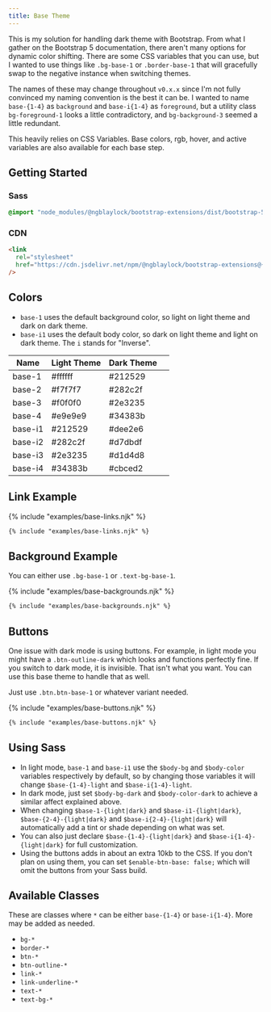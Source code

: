 ```yaml
---
title: Base Theme
---
```


This is my solution for handling dark theme with Bootstrap. From what I gather on the Bootstrap 5 documentation, there aren't many options for dynamic color shifting. There are some CSS variables that you can use, but I wanted to use things like `.bg-base-1` or `.border-base-1` that will gracefully swap to the negative instance when switching themes.

The names of these may change throughout `v0.x.x` since I'm not fully convinced my naming convention is the best it can be. I wanted to name `base-{1-4}` as `background` and `base-i{1-4}` as `foreground`, but a utility class `bg-foreground-1` looks a little contradictory, and `bg-background-3` seemed a little redundant.

This heavily relies on CSS Variables. Base colors, rgb, hover, and active variables are also available for each base step.

## Getting Started

### Sass

```scss
@import "node_modules/@ngblaylock/bootstrap-extensions/dist/bootstrap-5/scss/_base-theme.scss";
```

### CDN

```html
<link
  rel="stylesheet"
  href="https://cdn.jsdelivr.net/npm/@ngblaylock/bootstrap-extensions@{{pkg.version}}/dist/bootstrap-5/css/base-theme.min.css"
/>
```

## Colors

- `base-1` uses the default background color, so light on light theme and dark on dark theme.
- `base-i1` uses the default body color, so dark on light theme and light on dark theme. The `i` stands for "Inverse".

| Name    | Light Theme | Dark Theme |                                    |
| ------- | ----------- | ---------- | ---------------------------------- |
| base-1  | #ffffff     | #212529    | <div class="p-2 bg-base-1"></div>  |
| base-2  | #f7f7f7     | #282c2f    | <div class="p-2 bg-base-2"></div>  |
| base-3  | #f0f0f0     | #2e3235    | <div class="p-2 bg-base-3"></div>  |
| base-4  | #e9e9e9     | #34383b    | <div class="p-2 bg-base-4"></div>  |
| base-i1 | #212529     | #dee2e6    | <div class="p-2 bg-base-i1"></div> |
| base-i2 | #282c2f     | #d7dbdf    | <div class="p-2 bg-base-i2"></div> |
| base-i3 | #2e3235     | #d1d4d8    | <div class="p-2 bg-base-i3"></div> |
| base-i4 | #34383b     | #cbced2    | <div class="p-2 bg-base-i4"></div> |

## Link Example

{% include "examples/base-links.njk" %}

```html
{% include "examples/base-links.njk" %}
```

## Background Example

You can either use `.bg-base-1` or `.text-bg-base-1`.

{% include "examples/base-backgrounds.njk" %}

```html
{% include "examples/base-backgrounds.njk" %}
```

## Buttons

One issue with dark mode is using buttons. For example, in light mode you might have a `.btn-outline-dark` which looks and functions perfectly fine. If you switch to dark mode, it is invisible. That isn't what you want. You can use this base theme to handle that as well.

Just use `.btn.btn-base-1` or whatever variant needed.

{% include "examples/base-buttons.njk" %}

```html
{% include "examples/base-buttons.njk" %}
```

## Using Sass

- In light mode, `base-1` and `base-i1` use the `$body-bg` and `$body-color` variables respectively by default, so by changing those variables it will change `$base-{1-4}-light` and `$base-i{1-4}-light`.
- In dark mode, just set `$body-bg-dark` and `$body-color-dark` to achieve a similar affect explained above.
- When changing `$base-1-{light|dark}` and `$base-i1-{light|dark}`, `$base-{2-4}-{light|dark}` and `$base-i{2-4}-{light|dark}` will automatically add a tint or shade depending on what was set.
- You can also just declare `$base-{1-4}-{light|dark}` and `$base-i{1-4}-{light|dark}` for full customization.
- Using the buttons adds in about an extra 10kb to the CSS. If you don't plan on using them, you can set `$enable-btn-base: false;` which will omit the buttons from your Sass build.

## Available Classes

These are classes where `*` can be either `base-{1-4}` or `base-i{1-4}`. More may be added as needed.

- `bg-*`
- `border-*`
- `btn-*`
- `btn-outline-*`
- `link-*`
- `link-underline-*`
- `text-*`
- `text-bg-*`